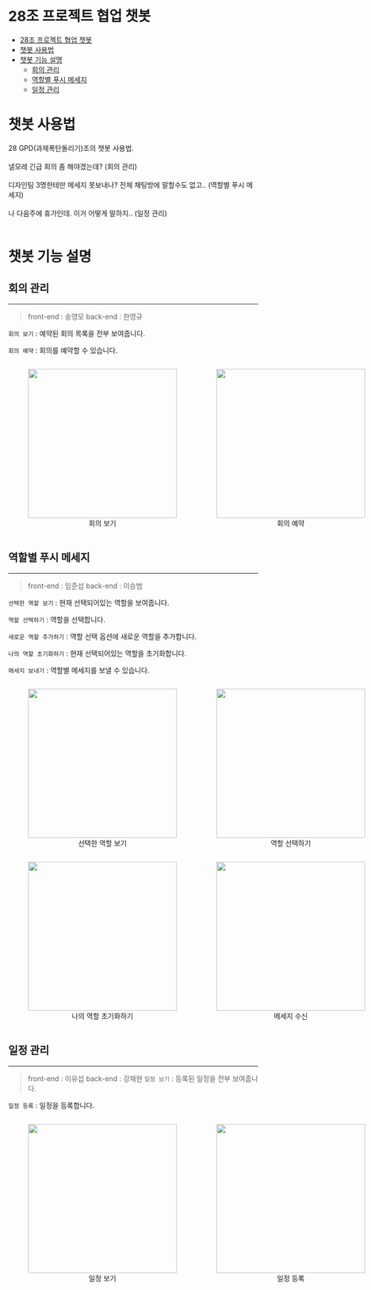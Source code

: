 # 28조 프로젝트 협업 챗봇

- [28조 프로젝트 협업 챗봇](#28조-프로젝트-협업-챗봇)
- [챗봇 사용법](#챗봇-사용법)
- [챗봇 기능 설명](#챗봇-기능-설명)
  - [회의 관리](#회의-관리)
  - [역할별 푸시 메세지](#역할별-푸시-메세지)
  - [일정 관리](#일정-관리)

# 챗봇 사용법
28 GPD(과제폭탄돌리기)조의 챗봇 사용법.
<br/>
<br/>
낼모레 긴급 회의 좀 해야겠는데? (회의 관리)
<br/>
<br/>
디자인팀 3명한테만 메세지 못보내나? 전체 채팅방에 말할수도 없고..  (역할별 푸시 메세지)
<br/>
<br/>
나 다음주에 휴가인데. 이거 어떻게 말하지.. (일정 관리)
<br/>
<br/>

# 챗봇 기능 설명

## 회의 관리

------------------
>front-end : 송영모 back-end : 한영규 

`회의 보기` : 예약된 회의 목록을 전부 보여줍니다.

`회의 예약` : 회의를 예약할 수 있습니다.

<div>
    <div style="display: flex; alignItems: center; flexDirection: row; text-align: center">
        <figure>
            <img width="300px" src="https://user-images.githubusercontent.com/77970826/116588077-11739080-a956-11eb-9019-6270965818c5.gif">
            <figcaption>회의 보기</figcaption>
        </figure>
         <figure>
            <img width="300px" src="https://user-images.githubusercontent.com/77970826/116588288-53043b80-a956-11eb-87ce-a956c0d8bd5d.gif">
            <figcaption>회의 예약</figcaption>
        </figure>
    </div>
</div>

## 역할별 푸시 메세지

---------------
>front-end : 임준섭 back-end : 이승범 

`선택한 역할 보기` : 현재 선택되어있는 역할을 보여줍니다.

`역할 선택하기` : 역할을 선택합니다.

`새로운 역할 추가하기` : 역할 선택 옵션에 새로운 역할을 추가합니다.

`나의 역할 초기화하기` : 현재 선택되어있는 역할을 초기화합니다.

`메세지 보내기` : 역할별 메세지를 보낼 수 있습니다.
<div>
    <div style="display: flex; alignItems: center; flexDirection: row; text-align: center">
        <figure >
            <img width="300px" src="https://user-images.githubusercontent.com/77970826/116592674-3a4a5480-a95b-11eb-9440-148fa1097650.gif">
            <figcaption>선택한 역할 보기</figcaption>
        </figure>
         <figure>
            <img width="300px" src="https://user-images.githubusercontent.com/77970826/116593358-f441c080-a95b-11eb-96ba-ca475efc0d5c.gif">
            <figcaption>역할 선택하기</figcaption>
        </figure>
        <figure>
            <img width="300px" src="https://user-images.githubusercontent.com/77970826/116593475-16d3d980-a95c-11eb-91b2-33b41ab5af36.gif">
            <figcaption>새로운 역할 추가하기</figcaption>
        </figure>
    </div>
</div>
<div>
    <div style="display: flex; alignItems: center; flexDirection: row; text-align: center">
        <figure >
            <img width="300px" src="https://user-images.githubusercontent.com/77970826/116592831-6665d580-a95b-11eb-839e-132bd7c90e29.gif">
            <figcaption>나의 역할 초기화하기</figcaption>
        </figure>
         <figure>
            <img width="300px" src="https://user-images.githubusercontent.com/77970826/116593596-3834c580-a95c-11eb-9452-2c0dd5a799a7.gif">
            <figcaption>메세지 수신</figcaption>
        </figure>
    </div>
</div>

## 일정 관리

--------------
>front-end : 이유섭 back-end : 강재현 
`일정 보기` : 등록된 일정을 전부 보여줍니다.

`일정 등록` : 일정을 등록합니다.
<div>
    <div style="display: flex; alignItems: center; flexDirection: row; text-align: center">
        <figure >
            <img width="300px" src="https://user-images.githubusercontent.com/77970826/116593803-73cf8f80-a95c-11eb-9857-9493cba76671.gif">
            <figcaption>일정 보기</figcaption>
        </figure>
         <figure>
            <img width="300px" src="https://user-images.githubusercontent.com/77970826/116593846-834ed880-a95c-11eb-8d5c-52aeae2bc5bb.gif">
            <figcaption>일정 등록</figcaption>
        </figure>
    </div>
</div>
